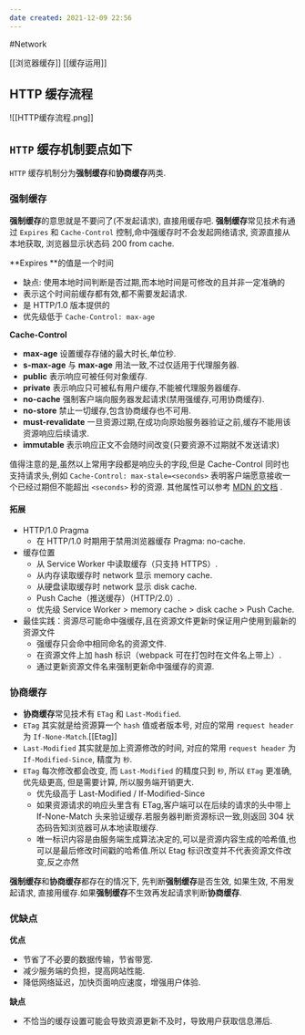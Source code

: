 ```yaml
---
date created: 2021-12-09 22:56
---
```


#Network

[[浏览器缓存]]
[[缓存运用]]

## HTTP 缓存流程

![[HTTP缓存流程.png]]

## `HTTP` 缓存机制要点如下

`HTTP` 缓存机制分为**强制缓存**和**协商缓存**两类.

### 强制缓存

**强制缓存**的意思就是不要问了(不发起请求), 直接用缓存吧.
**强制缓存**常见技术有通过 `Expires` 和 `Cache-Control` 控制,命中强缓存时不会发起网络请求, 资源直接从本地获取, 浏览器显示状态码 200 from cache.

**Expires **的值是一个时间

- 缺点: 使用本地时间判断是否过期,而本地时间是可修改的且并非一定准确的
- 表示这个时间前缓存都有效,都不需要发起请求.
- 是 HTTP/1.0 版本提供的
- 优先级低于 `Cache-Control: max-age`

**Cache-Control**

- **max-age** 设置缓存存储的最大时长,单位秒.
- **s-max-age** 与 **max-age** 用法一致,不过仅适用于代理服务器.
- **public** 表示响应可被任何对象缓存.
- **private** 表示响应只可被私有用户缓存,不能被代理服务器缓存.
- **no-cache** 强制客户端向服务器发起请求(禁用强缓存,可用协商缓存).
- **no-store** 禁止一切缓存,包含协商缓存也不可用.
- **must-revalidate** 一旦资源过期,在成功向原始服务器验证之前,缓存不能用该资源响应后续请求.
- **immutable** 表示响应正文不会随时间改变(只要资源不过期就不发送请求)

值得注意的是,虽然以上常用字段都是响应头的字段,但是 Cache-Control 同时也支持请求头,例如 `Cache-Control: max-stale=<seconds>` 表明客户端愿意接收一个已经过期但不能超出 `<seconds>` 秒的资源.
其他属性可以参考 [MDN 的文档](https://link.segmentfault.com/?url=https%3A%2F%2Fdeveloper.mozilla.org%2Fzh-CN%2Fdocs%2FWeb%2FHTTP%2FHeaders%2FCache-Control) .

#### 拓展

- HTTP/1.0 Pragma
  - 在 HTTP/1.0 时期用于禁用浏览器缓存 Pragma: no-cache.
- 缓存位置
  - 从 Service Worker 中读取缓存（只支持 HTTPS）.
  - 从内存读取缓存时 network 显示 memory cache.
  - 从硬盘读取缓存时 network 显示 disk cache.
  - Push Cache（推送缓存）（HTTP/2.0）.
  - 优先级 Service Worker > memory cache > disk cache > Push Cache.
- 最佳实践：资源尽可能命中强缓存,且在资源文件更新时保证用户使用到最新的资源文件
  - 强缓存只会命中相同命名的资源文件.
  - 在资源文件上加 hash 标识（webpack 可在打包时在文件名上带上）.
  - 通过更新资源文件名来强制更新命中强缓存的资源.

### 协商缓存

- **协商缓存**常见技术有 `ETag` 和 `Last-Modified`.
- `ETag` 其实就是给资源算一个 `hash` 值或者版本号, 对应的常用 `request header` 为 `If-None-Match`.[[Etag]]
- `Last-Modified` 其实就是加上资源修改的时间, 对应的常用 `request header` 为 `If-Modified-Since`, 精度为 ` 秒 `.
- `ETag` 每次修改都会改变, 而 `Last-Modified` 的精度只到 ` 秒 `, 所以 `ETag` 更准确, 优先级更高, 但是需要计算, 所以服务端开销更大.
  - 优先级高于 Last-Modified / If-Modified-Since
  - 如果资源请求的响应头里含有 ETag,客户端可以在后续的请求的头中带上 If-None-Match 头来验证缓存.若服务器判断资源标识一致,则返回 304 状态码告知浏览器可从本地读取缓存.
  - 唯一标识内容是由服务端生成算法决定的,可以是资源内容生成的哈希值,也可以是最后修改时间戳的哈希值.所以 Etag 标识改变并不代表资源文件改变,反之亦然

**强制缓存**和**协商缓存**都存在的情况下, 先判断**强制缓存**是否生效, 如果生效, 不用发起请求, 直接用缓存.如果**强制缓存**不生效再发起请求判断**协商缓存**.

### 优缺点

**优点**

- 节省了不必要的数据传输，节省带宽.
- 减少服务端的负担，提高网站性能.
- 降低网络延迟，加快页面响应速度，增强用户体验.

**缺点**

- 不恰当的缓存设置可能会导致资源更新不及时，导致用户获取信息滞后.
